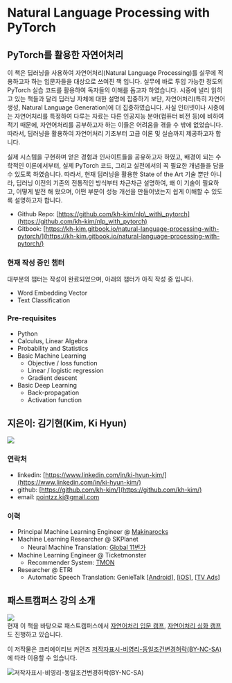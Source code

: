 # Natural Language Processing with PyTorch

## PyTorch를 활용한 자연어처리

이 책은 딥러닝을 사용하여 자연어처리(Natural Language Processing)를 실무에 적용하고자 하는 입문자들을 대상으로 쓰여진 책 입니다. 실무에 바로 투입 가능한 정도의 PyTorch 실습 코드를 활용하여 독자들의 이해를 돕고자 하였습니다. 시중에 널리 읽히고 있는 책들과 달리 딥러닝 자체에 대한 설명에 집중하기 보단, 자연어처리(특히 자연어생성, Natural Language Generation)에 더 집중하였습니다. 사실 인터넷이나 시중에는 자연어처리를 특정하여 다루는 자료는 다른 인공지능 분야(컴퓨터 비전 등)에 비하여 적기 때문에, 자연어처리를 공부하고자 하는 이들은 어려움을 겪을 수 밖에 없었습니다. 따라서, 딥러닝을 활용하여 자연어처리 기초부터 고급 이론 및 실습까지 제공하고자 합니다.

실제 시스템을 구현하며 얻은 경험과 인사이트들을 공유하고자 하였고, 배경이 되는 수학적인 이론에서부터, 실제 PyTorch 코드, 그리고 실전에서의 꼭 필요한 개념들을 담을 수 있도록 하였습니다. 따라서, 현재 딥러닝을 활용한 State of the Art 기술 뿐만 아니라, 딥러닝 이전의 기존의 전통적인 방식부터 차근차근 설명하여, 왜 이 기술이 필요하고, 어떻게 발전 해 왔으며, 어떤 부분이 성능 개선을 만들어냈는지 쉽게 이해할 수 있도록 설명하고자 합니다.

* Github Repo: [https://github.com/kh-kim/nlp\_with\_pytorch](https://github.com/kh-kim/nlp_with_pytorch)
* Gitbook: [https://kh-kim.gitbook.io/natural-language-processing-with-pytorch/](https://kh-kim.gitbook.io/natural-language-processing-with-pytorch/)

### 현재 작성 중인 챕터

대부분의 챕터는 작성이 완료되었으며, 아래의 챕터가 아직 작성 중 입니다.

- Word Embedding Vector
- Text Classification

### Pre-requisites

* Python
* Calculus, Linear Algebra
* Probability and Statistics
* Basic Machine Learning
  * Objective / loss function
  * Linear / logistic regression
  * Gradient descent
* Basic Deep Learning
  * Back-propagation
  * Activation function

## 지은이: 김기현(Kim, Ki Hyun)

![](../assets/author.gif)

### 연락처

* linkedin: [https://www.linkedin.com/in/ki-hyun-kim/](https://www.linkedin.com/in/ki-hyun-kim/)
* github: [https://github.com/kh-kim/](https://github.com/kh-kim/)
* email: pointzz.ki@gmail.com

### 이력

* Principal Machine Learning Engineer @ [Makinarocks](http://makinarocks.ai)
* Machine Learning Researcher @ SKPlanet 
  * Neural Machine Translation: [Global 11번가](http://global.11st.co.kr/html/en/main_en.html?trlang=en)
* Machine Learning Engineer @ Ticketmonster 
  * Recommender System: [TMON](http://www.ticketmonster.co.kr/)
* Researcher @ ETRI 
  * Automatic Speech Translation: GenieTalk \[[Android](https://play.google.com/store/apps/details?id=com.hancom.interfree.genietalk&hl=ko)\], \[[iOS](https://itunes.apple.com/kr/app/지니톡-genietalk/id1104930501?mt=8)\], \[[TV Ads](https://www.youtube.com/watch?v=Jda0G0yhWpM)\]

## 패스트캠퍼스 강의 소개
![](http://cdn.www.fastcampus.co.kr/wp-content/uploads/2018/03/main.png)<br>
현재 이 책을 바탕으로 패스트캠퍼스에서 [자연어처리 입문 캠프](https://www.fastcampus.co.kr/data_camp_nlpbasic/), [자연어처리 심화 캠프](http://www.fastcampus.co.kr/data_camp_nlpadv/)도 진행하고 있습니다.

이 저작물은 크리에이티브 커먼즈 [저작자표시-비영리-동일조건변경허락(BY-NC-SA)](https://creativecommons.org/licenses/by-nc-sa/2.0/kr/)에 따라 이용할 수 있습니다.

![저작자표시-비영리-동일조건변경허락(BY-NC-SA)](../assets/ccl.png)